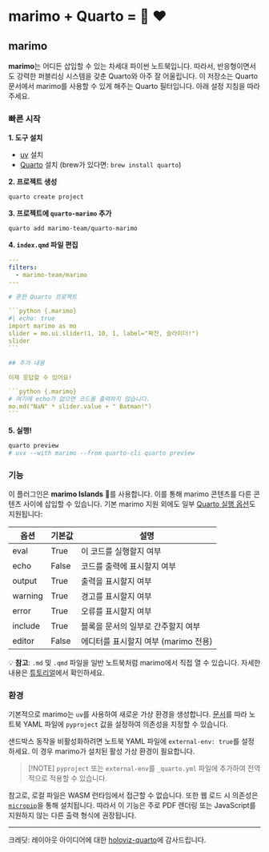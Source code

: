 # marimo + Quarto = 🌴 ❤️

## marimo

**marimo**는 어디든 삽입할 수 있는 차세대 파이썬 노트북입니다.
따라서, 반응형이면서도 강력한 퍼블리싱 시스템을 갖춘 Quarto와 아주 잘 어울립니다.
이 저장소는 Quarto 문서에서 marimo를 사용할 수 있게 해주는 Quarto 필터입니다. 아래 설정 지침을 따라주세요.

### 빠른 시작

**1. 도구 설치**

  * [uv](https://docs.astral.sh/uv/getting-started/installation/) 설치
  * [Quarto](https://quarto.org/docs/get-started/) 설치 (brew가 있다면: `brew install quarto`)

**2. 프로젝트 생성**

```bash
quarto create project
```

**3. 프로젝트에 `quarto-marimo` 추가**

```bash
quarto add marimo-team/quarto-marimo
```

**4. `index.qmd` 파일 편집**

````yaml
---
filters:
  - marimo-team/marimo
---

# 흔한 Quarto 프로젝트

```python {.marimo}
#| echo: true
import marimo as mo
slider = mo.ui.slider(1, 10, 1, label="짜잔, 슬라이더!")
slider
```

## 추가 내용

이제 응답할 수 있어요!

```python {.marimo}
# 여기에 echo가 없으면 코드를 출력하지 않습니다.
mo.md("NaN" * slider.value + " Batman!")
```
````

**5. 실행\!**

```bash
quarto preview
# uvx --with marimo --from quarto-cli quarto preview
```


### 기능

이 플러그인은 **marimo Islands** 🌴를 사용합니다. 이를 통해 marimo 콘텐츠를 다른 콘텐츠 사이에 삽입할 수 있습니다. 기본 marimo 지원 외에도 일부 [Quarto 실행 옵션](https://quarto.org/docs/computations/execution-options.html)도 지원됩니다:

| 옵션    | 기본값 | 설명                           |
|---------|--------|--------------------------------|
| eval    | True   | 이 코드를 실행할지 여부        |
| echo    | False  | 코드를 출력에 표시할지 여부    |
| output  | True   | 출력을 표시할지 여부           |
| warning | True   | 경고를 표시할지 여부           |
| error   | True   | 오류를 표시할지 여부           |
| include | True   | 블록을 문서의 일부로 간주할지 여부 |
| editor  | False  | 에디터를 표시할지 여부 (marimo 전용) |

💡 **참고**: `.md` 및 `.qmd` 파일을 일반 노트북처럼 marimo에서 직접 열 수 있습니다. 자세한 내용은 [튜토리얼](https://github.com/marimo-team/marimo/blob/main/marimo/_tutorials/markdown_format.md)에서 확인하세요.


### 환경

기본적으로 marimo는 `uv`를 사용하여 새로운 가상 환경을 생성합니다.
[문서](https://docs.marimo.io/guides/package_reproducibility#markdown-file-support)를 따라 노트북 YAML 파일에 `pyproject` 값을 설정하여 의존성을 지정할 수 있습니다.

샌드박스 동작을 비활성화하려면 노트북 YAML 파일에 `external-env: true`를 설정하세요. 이 경우 marimo가 설치된 활성 가상 환경이 필요합니다.

> [\!NOTE]
> `pyproject` 또는 `external-env`를 `_quarto.yml` 파일에 추가하여 전역적으로 적용할 수 있습니다.

참고로, 로컬 파일은 WASM 런타임에서 접근할 수 없습니다. 또한 웹 로드 시 의존성은 [`micropip`](https://github.com/pyodide/micropip)을 통해 설치됩니다.
따라서 이 기능은 주로 PDF 렌더링 또는 JavaScript를 지원하지 않는 다른 출력 형식에 권장됩니다.

---

크레딧: 레이아웃 아이디어에 대한 [holoviz-quarto](https://github.com/awesome-panel/holoviz-quarto)에 감사드립니다.
